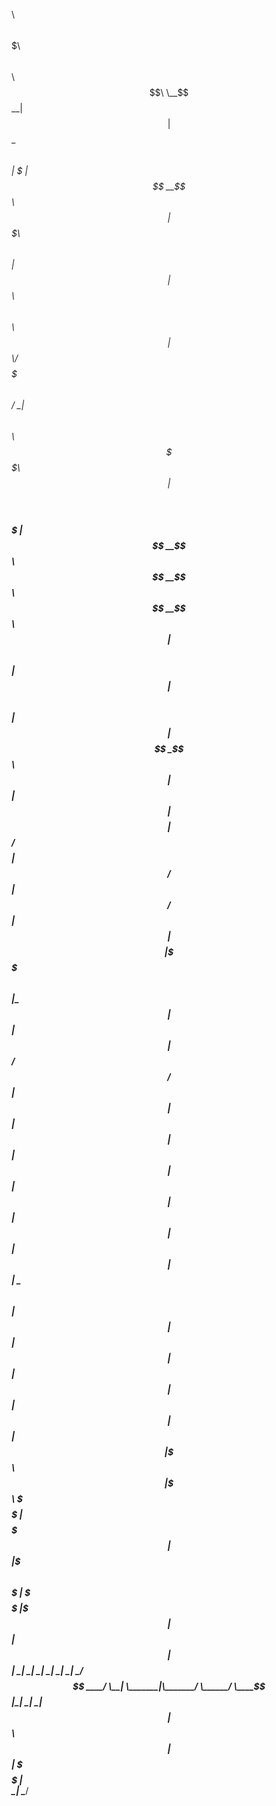
$$$$$$$$\ $$\                       $$$$$$$\                                $$\         $$\                $$$$$$\                          
\__$$  __|$$ |                      $$  __$$\                               $$ |        $  |              $$  __$$\                         
   $$ |   $$$$$$$\   $$$$$$\        $$ |  $$ | $$$$$$\   $$$$$$\   $$$$$$\  $$ | $$$$$$\\_/$$$$$$$\       $$ /  \__|$$\   $$\ $$$$$$\$$$$\  
   $$ |   $$  __$$\ $$  __$$\       $$$$$$$  |$$  __$$\ $$  __$$\ $$  __$$\ $$ |$$  __$$\ $$  _____|      $$ |$$$$\ $$ |  $$ |$$  _$$  _$$\ 
   $$ |   $$ |  $$ |$$$$$$$$ |      $$  ____/ $$$$$$$$ |$$ /  $$ |$$ /  $$ |$$ |$$$$$$$$ |\$$$$$$\        $$ |\_$$ |$$ |  $$ |$$ / $$ / $$ |
   $$ |   $$ |  $$ |$$   ____|      $$ |      $$   ____|$$ |  $$ |$$ |  $$ |$$ |$$   ____| \____$$\       $$ |  $$ |$$ |  $$ |$$ | $$ | $$ |
   $$ |   $$ |  $$ |\$$$$$$$\       $$ |      \$$$$$$$\ \$$$$$$  |$$$$$$$  |$$ |\$$$$$$$\ $$$$$$$  |      \$$$$$$  |\$$$$$$$ |$$ | $$ | $$ |
   \__|   \__|  \__| \_______|      \__|       \_______| \______/ $$  ____/ \__| \_______|\_______/        \______/  \____$$ |\__| \__| \__|
                                                                  $$ |                                              $$\   $$ |              
                                                                  $$ |                                              \$$$$$$  |              
                                                                  \__|                                               \______/               
